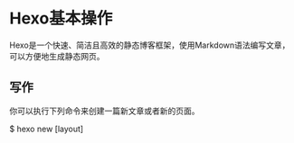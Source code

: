 # Hexo基本操作

Hexo是一个快速、简洁且高效的静态博客框架，使用Markdown语法编写文章，可以方便地生成静态网页。

## 写作

你可以执行下列命令来创建一篇新文章或者新的页面。

$ hexo new [layout] <title>
您可以在命令中指定文章的布局（layout），默认为 post，可以通过修改 _config.yml 中的 default_layout 参数来指定默认布局。

布局（Layout）
Hexo 有三种默认布局：post、page 和 draft。在创建这三种不同类型的文件时，它们将会被保存到不同的路径；而您自定义的其他布局和 post 相同，都将储存到 source/_posts 文件夹。

布局    路径
post    source/_posts
page    source
draft    source/_drafts
